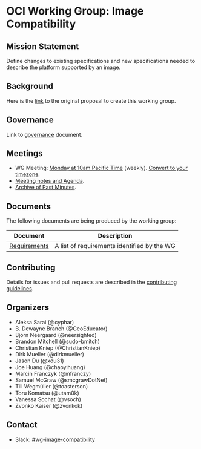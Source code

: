 # OCI Working Group: Image Compatibility

## Mission Statement

Define changes to existing specifications and new specifications needed to describe the platform supported by an image.

## Background

Here is the [link](https://github.com/opencontainers/tob/blob/main/proposals/wg-image-compatibility.md)
to the original proposal to create this working group.

## Governance

Link to [governance](./GOVERNANCE.md) document.

## Meetings

- WG Meeting: [Monday at 10am Pacific Time](https://zoom.us/j/6449415895?pwd=S2tJVGVra0dYdlZCRjJwdXdPdGRQQT09) (weekly). [Convert to your timezone](https://dateful.com/convert/pst-pdt-pacific-time?t=10am).
- [Meeting notes and Agenda](https://hackmd.io/060HKC3DTV-NzzewNQbHCg).
- [Archive of Past Minutes](./minutes).

## Documents

The following documents are being produced by the working group:

| Document | Description |
|----------|-------------|
| [Requirements](./docs/REQUIREMENTS.md) | A list of requirements identified by the WG |

## Contributing

Details for issues and pull requests are described in the [contributing guidelines](CONTRIBUTING.md).

## Organizers

- Aleksa Sarai (@cyphar)
- B. Dewayne Branch (@GeoEducator)
- Bjorn Neergaard (@neersighted)
- Brandon Mitchell (@sudo-bmitch)
- Christian Kniep (@ChristianKniep)
- Dirk Mueller (@dirkmueller)
- Jason Du (@xdu31)
- Joe Huang (@chaoyihuang)
- Marcin Franczyk (@mfranczy)
- Samuel McGraw (@smcgrawDotNet)
- Till Wegmüller (@toasterson)
- Toru Komatsu (@utam0k)
- Vanessa Sochat (@vsoch)
- Zvonko Kaiser (@zvonkok)

## Contact

- Slack: [#wg-image-compatibility](https://opencontainers.slack.com/messages/wg-image-compatibility)
